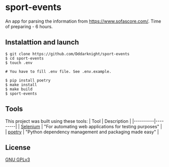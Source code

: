 # sport-events

An app for parsing the information from https://www.sofascore.com/.
Time of preparing - 6 hours.

## Instalattion and launch
``` 
$ git clone https://github.com/Dddarknight/sport-events
$ cd sport-events
$ touch .env

# You have to fill .env file. See .env.example.

$ pip install poetry
$ make install
$ make build
$ sport-events
```

## Tools
This project was built using these tools:
| Tool | Description |
|----------|---------|
| [Selenium](https://www.selenium.dev/) | "For automating web applications for testing purposes" |
| [poetry](https://python-poetry.org/) |  "Python dependency management and packaging made easy" |

## License
[GNU GPLv3](https://choosealicense.com/licenses/gpl-3.0/)
